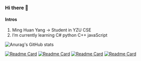 ### Hi there 👋
#### Intros
1.  Ming Huan Yang -> Student in YZU CSE
2.  I’m currently learning C# python C++ javaScript

![Anurag's GitHub stats](https://github-readme-stats.vercel.app/api?username=mhy1264&show_icons=true&theme=dark)

[![Readme Card](https://github-readme-stats.vercel.app/api/pin/?username=mhy1264&repo=yzu-jccpp)](https://github.com/mhy1264/yzu-jccpp)
[![Readme Card](https://github-readme-stats.vercel.app/api/pin/?username=mhy1264&repo=yzu-wycpp)](https://github.com/mhy1264/yzu-wycpp)
[![Readme Card](https://github-readme-stats.vercel.app/api/pin/?username=mhy1264&repo=yzu-bjpy)](https://github.com/mhy1264/yzu-bjpy)
[![Readme Card](https://github-readme-stats.vercel.app/api/pin/?username=mhy1264&repo=backend-core3.1)](https://github.com/mhy1264/backend-core3.1)
